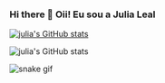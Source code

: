 ### Hi there 👋 Oii! Eu sou a Julia Leal




[![julia's GitHub stats](https://github-readme-stats.vercel.app/api?username=devJuliaLeal)](https://github.com/devJuliaLeal/github-readme-stats)
           
 ![julia's GitHub stats](https://github-readme-stats.vercel.app/api?username=devJuliaLeal&show_icons=true&theme=dark)

          
          




![snake gif](https://github.com/devJuliaLeal/devJuliaLeal/blob/output/github-contribution-grid-snake.svg)
